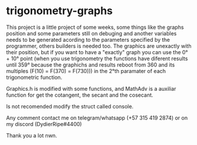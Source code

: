 # trigonometry-graphs


This project is a little project of some weeks, some things like the graphs position and some parameters still on debuging and another variables needs to be generated acording to the parameters specified by the programmer, others builders is needed too. The graphics are unexactly with their position, but if you want to have a "exactly" graph you can use the 0° + 10° point (when you use trigonometry the functions have diferent results until 359° because the graphichs and results reboot from 360 and its multiples (F(10) = F(370) = F(730))) in the 2°th paramater of each trigonometric function.

Graphics.h is modified with some functions, and MathAdv is a auxiliar function for get the cotangent, the secant and the cosecant.

Is not recomended modify the struct called console.

Any comment contact me on telegram/whatsapp (+57 315 419 2874) or on my discord (DydierRipe#4400)

Thank you a lot nwn.
